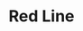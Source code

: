 ---
title: Red Line
title_zh: 紅綫
route_sign: [R]
branch_line: false
stations:
  - station_code: [R2]
    name: Miraibridge
    name_zh: 美來橋
    transfer: 
      - route_sign: [C,S]
    first_station: true
  - station_code: [R3]
    name: Fhoenix Hill
    name_zh: 飛利斯山
  - station_code: [R4]
    name: Paradise Falls
    name_zh: 仙境瀑布
    transfer: 
      - route_sign: [B]
  - station_code: [R5]
    name: Under the Falls
    name_zh: 瀑布下
    transfer: 
      - route_sign: [W,P]
  - station_code: [R6]
    name: Downtown
    name_zh: 下環
    transfer: 
      - route_sign: [G,W]
  - station_code: [R7]
    name: Cavehaven
    name_zh: 旗喜雲
    transfer: 
      - route_sign: [G,P]
  - station_code: [R8]
    name: Dimension Hill
    name_zh: 維度山
    last_station: true
custom_style: table{margin:0 auto}.station-code-bg-first{background-image:url(/img/bg/redline.png);background-repeat:no-repeat;background-size:7px 50%;background-position:62px bottom}.station-code-bg{background-image:url(/img/bg/redline.png);background-repeat:no-repeat;background-size:7px 101%;background-position:62px}.station-code-bg-last{background-image:url(/img/bg/redline.png);background-repeat:no-repeat;background-size:7px 50%;background-position:62px top}
weight: 1
---